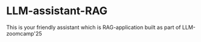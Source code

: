 # LLM-assistant-RAG
This is your friendly assistant which is RAG-application built as part of LLM-zoomcamp'25
